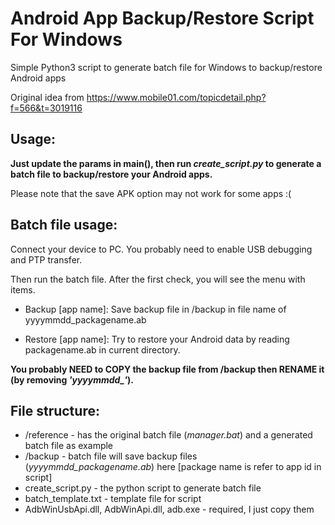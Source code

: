 # Android App Backup/Restore Script For Windows
Simple Python3 script to generate batch file for Windows to backup/restore Android apps

Original idea from https://www.mobile01.com/topicdetail.php?f=566&t=3019116

## Usage: 
**Just update the params in main(), then run *create_script.py* to generate a batch file to backup/restore your Android apps.**

Please note that the save APK option may not work for some apps :(

## Batch file usage:
Connect your device to PC. You probably need to enable USB debugging and PTP transfer.

Then run the batch file. After the first check, you will see the menu with items.

* Backup [app name]: Save backup file in /backup in file name of yyyymmdd_packagename.ab

* Restore [app name]: Try to restore your Android data by reading packagename.ab in current directory.

**You probably NEED to COPY the backup file from /backup then RENAME it (by removing *'yyyymmdd_'*).**

## File structure:
- /reference - has the original batch file (*manager.bat*) and a generated batch file as example
- /backup - batch file will save backup files (*yyyymmdd_packagename.ab*) here [package name is refer to app id in script]
- create_script.py - the python script to generate batch file
- batch_template.txt - template file for script
- AdbWinUsbApi.dll, AdbWinApi.dll, adb.exe - required, I just copy them

